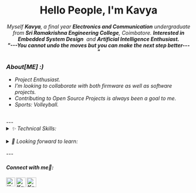 <h1 align="center">Hello People, I'm Kavya </h1>

<p align="center">
  <em>
    Myself <b>Kavya</b>, a final year <b>Electronics and Communication</b> undergraduate from <b>Sri Ramakrishna Engineering College</b>, Coimbatore.
     <b>Interested in Embedded System Design</b>&nbsp; and <b> Artificial Intelligence Enthusiast.</b> 
  <br>
  <b><i>"---You cannot undo the moves but you can make the next step better---"</i></b>
</p>

<h3>About[ME] :)</h3>

- Project Enthusiast.
- I’m looking to collaborate with both firmware as well as software projects.
- Contributing to Open Source Projects is always been a goal to me.
- Sports: Volleyball.
<br>
---
<details>
<summary>
  ✨ Technical Skills:
</summary>
   <br>
<code><a href="https://visualstudio.microsoft.com/" target="_blank"><img height="30" src="https://www.vectorlogo.zone/logos/visualstudio_code/visualstudio_code-icon.svg"></a></code>
<code><a href="https://www.python.org/" target="_blank"><img height="30" src="https://www.vectorlogo.zone/logos/python/python-icon.svg"></a></code>
<code><a href="https://unity.com/" target="_blank"><img height="30" src="https://www.vectorlogo.zone/logos/unity3d/unity3d-icon.svg"></a></code>
</details>
<br>
<details>
<summary>
  🌱 Looking forward to learn:
</summary>
   <br>
<code><a href="https://cloud.google.com/" target="_blank"><img height="30" src="https://www.vectorlogo.zone/logos/google_cloud/google_cloud-icon.svg"></a></code>
<code><a href="https://www.java.com/en/" target="_blank"><img height="30" src="https://www.vectorlogo.zone/logos/java/java-icon.svg"></a></code>
</details>
<br>
---
<h4> Connect with me🤝: <h4>
  </hr>
  <a href="https://https://www.linkedin.com/in/kavya-shiva-480774244/">
   <img align="left" alt=" Kavya | Linkedin" width="24px" src="https://www.vectorlogo.zone/logos/linkedin/linkedin-icon.svg" />
  </a>
  <a href="mailto:kavyashiva7104@gmail.com">
    <img align="left" alt="Kavya | Gmail" width="26px" src="https://www.vectorlogo.zone/logos/gmail/gmail-icon.svg" />
  </a>
   <a href="https://github.com/KavyaSivaswamy">
    <img align="left" alt="Kavya | Github" width="26px" src="https://www.vectorlogo.zone/logos/github/github-tile.svg" />
  </a>
  <br>
